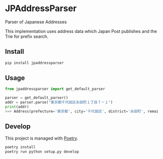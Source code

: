 # JPAddressParser
Parser of Japanese Addresses

This implementation uses address data which Japan Post publishes and the Trie for prefix search.

## Install

```sh
pip install jpaddressparser
```

## Usage

```python
from jpaddressparser import get_default_parser

parser = get_default_parser()
addr = parser.parse("東京都千代田区永田町１丁目７－１")
print(addr)
>>> Address(prefecture='東京都', city='千代田区', district='永田町', remained_address='1丁目7-1')
```

## Develop

This project is managed with [Poetry](https://python-poetry.org/).

```sh
poetry install
poetry run python setup.py develop
```